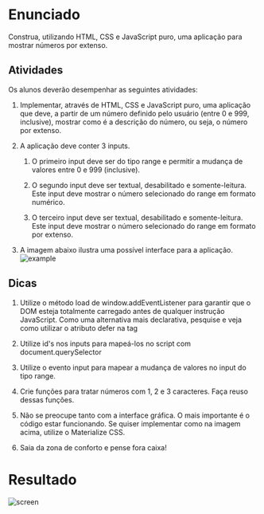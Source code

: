 # Enunciado

Construa, utilizando HTML, CSS e JavaScript puro, uma aplicação para mostrar números por extenso.

## Atividades

Os alunos deverão desempenhar as seguintes atividades:

 1. Implementar, através de HTML, CSS e JavaScript puro, uma aplicação
    que deve, a partir de um número definido pelo usuário (entre 0 e
    999, inclusive), mostrar como é a descrição do número, ou seja, o
    número por extenso.

 2. A aplicação deve conter 3 inputs.

	 1. O primeiro input deve ser do tipo range e permitir a mudança de valores entre 0 e 999 (inclusive).

	 2. O segundo input deve ser textual, desabilitado e somente-leitura. Este input deve mostrar o número selecionado do range em formato numérico.

	 3. O terceiro input deve ser textual, desabilitado e somente-leitura. Este input deve mostrar o número selecionado do range em formato por extenso.

 3. A imagem abaixo ilustra uma possível interface para a aplicação.
 ![example](https://user-images.githubusercontent.com/39639652/100278723-1a45dd80-2f44-11eb-98f7-ddec0d745767.png)


## Dicas

 1. Utilize o método load de window.addEventListener para garantir que o DOM esteja totalmente carregado antes de qualquer instrução JavaScript. Como uma alternativa mais declarativa, pesquise e veja como utilizar o atributo defer na tag

 2. Utilize id's nos inputs para mapeá-los no script com document.querySelector

 3. Utilize o evento input para mapear a mudança de valores no input do tipo range.

 4. Crie funções para tratar números com 1, 2 e 3 caracteres. Faça reuso dessas funções.

 5. Não se preocupe tanto com a interface gráfica. O mais importante é o código estar funcionando. Se quiser implementar como na imagem acima, utilize o Materialize CSS.

 6. Saia da zona de conforto e pense fora caixa!

# Resultado

![screen](https://user-images.githubusercontent.com/39639652/100278189-3b59fe80-2f43-11eb-8181-e4e33acc60e7.png)
